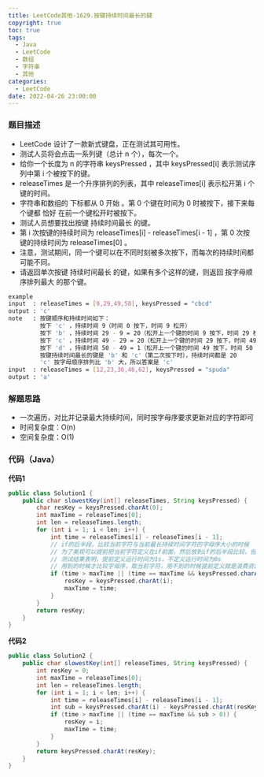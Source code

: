 ```yaml
---
title: LeetCode其他-1629.按键持续时间最长的键
copyright: true
toc: true
tags:
  - Java
  - LeetCode
  - 数组
  - 字符串
  - 其他
categories:
  - LeetCode
date: 2022-04-26 23:00:00
---
```



### 题目描述

* LeetCode 设计了一款新式键盘，正在测试其可用性。
* 测试人员将会点击一系列键（总计 n 个），每次一个。
* 给你一个长度为 n 的字符串 keysPressed ，其中 keysPressed[i] 表示测试序列中第 i 个被按下的键。
* releaseTimes 是一个升序排列的列表，其中 releaseTimes[i] 表示松开第 i 个键的时间。
* 字符串和数组的 下标都从 0 开始 。第 0 个键在时间为 0 时被按下，接下来每个键都 恰好 在前一个键松开时被按下。
* 测试人员想要找出按键 持续时间最长 的键。
* 第 i 次按键的持续时间为 releaseTimes[i] - releaseTimes[i - 1] ，第 0 次按键的持续时间为 releaseTimes[0] 。
* 注意，测试期间，同一个键可以在不同时刻被多次按下，而每次的持续时间都可能不同。
* 请返回单次按键 持续时间最长 的键，如果有多个这样的键，则返回 按字母顺序排列最大 的那个键。
  
```bash
example
input  : releaseTimes = [9,29,49,50], keysPressed = "cbcd"
output : 'c'
note   : 按键顺序和持续时间如下：
         按下 'c' ，持续时间 9（时间 0 按下，时间 9 松开）
         按下 'b' ，持续时间 29 - 9 = 20（松开上一个键的时间 9 按下，时间 29 松开）
         按下 'c' ，持续时间 49 - 29 = 20（松开上一个键的时间 29 按下，时间 49 松开）
         按下 'd' ，持续时间 50 - 49 = 1（松开上一个键的时间 49 按下，时间 50 松开）
         按键持续时间最长的键是 'b' 和 'c'（第二次按下时），持续时间都是 20
         'c' 按字母顺序排列比 'b' 大，所以答案是 'c'
input  : releaseTimes = [12,23,36,46,62], keysPressed = "spuda"
output : 'a'
```

<!--more-->

### 解题思路

+ 一次遍历，对比并记录最大持续时间，同时按字母序要求更新对应的字符即可
+ 时间复杂度：O(n)
+ 空间复杂度：O(1)

### 代码（Java）
**代码1**
```java
public class Solution1 {
    public char slowestKey(int[] releaseTimes, String keysPressed) {
        char resKey = keysPressed.charAt(0);
        int maxTime = releaseTimes[0];
        int len = releaseTimes.length;
        for (int i = 1; i < len; i++) {
            int time = releaseTimes[i] - releaseTimes[i - 1];
            // if的后半段，比较当前字符与当前最长持续时间字符的字母序大小的时候
            // 为了美观可以提前把当前字符定义在if前面，然后放到if的后半段比较，但是这样会浪费测试时间
            // 测试结果表明，提前定义运行时间为1s，不定义运行时间为0s
            // 用到的时候才比较字母序，取当前字符，用不到的时候提前定义就是浪费资源
            if (time > maxTime || (time == maxTime && keysPressed.charAt(i) > resKey)) {
                resKey = keysPressed.charAt(i);
                maxTime = time;
            }
        }
        return resKey;
    }
}
```
**代码2**
```java
public class Solution2 {
    public char slowestKey(int[] releaseTimes, String keysPressed) {
        int resKey = 0;
        int maxTime = releaseTimes[0];
        int len = releaseTimes.length;
        for (int i = 1; i < len; i++) {
            int time = releaseTimes[i] - releaseTimes[i - 1];
            int sub = keysPressed.charAt(i) - keysPressed.charAt(resKey);
            if (time > maxTime || (time == maxTime && sub > 0)) {
                resKey = i;
                maxTime = time;
            }
        }
        return keysPressed.charAt(resKey);
    }
}
```